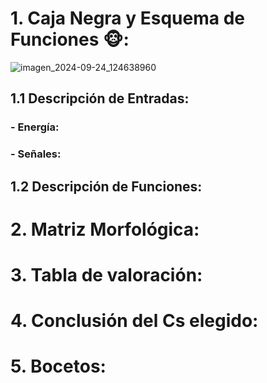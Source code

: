 # 1. Caja Negra y Esquema de Funciones 🐵:

![imagen_2024-09-24_124638960](https://github.com/user-attachments/assets/481f56f3-7f54-4269-aa4b-fc946a6a4e02)

## 1.1 Descripción de Entradas:

### - Energía:
### - Señales:

## 1.2 Descripción de Funciones:
# 2. Matriz Morfológica:

# 3. Tabla de valoración:

# 4. Conclusión del Cs elegido:

# 5. Bocetos:
